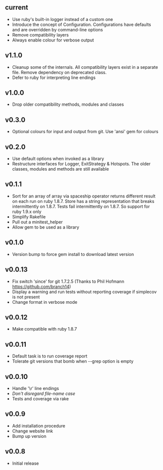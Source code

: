 current
-------

* Use ruby's built-in logger instead of a custom one
* Introduce the concept of Configuration. Configurations have defaults and are overridden by command-line options
* Remove compatibility layers
* Always enable colour for verbose output

v1.1.0
------

* Cleanup some of the internals. All compatibility layers exist in a separate file. Remove dependency on deprecated class.
* Defer to ruby for interpreting line endings

v1.0.0
------

* Drop older compatibility methods, modules and classes

v0.3.0
------

* Optional colours for input and output from git. Use 'ansi' gem for colours

v0.2.0
------

* Use default options when invoked as a library
* Restructure interfaces for Logger, ExitStrategy & Hotspots. The older classes, modules and methods are still available

v0.1.1
------

* Sort for an array of array via spaceship operator returns different result on each run on ruby 1.8.7. Store has a string representation that breaks intermittently on 1.8.7. Tests fail intermittently on 1.8.7. So support for ruby 1.9.x only
* Simplify Rakefile
* Pull out a minitest_helper
* Allow gem to be used as a library

v0.1.0
------

* Version bump to force gem install to download latest version

v0.0.13
-------

* Fix switch 'since' for git 1.7.2.5 (Thanks to Phil Hofmann https://github.com/branch14)
* Display a warning and run tests without reporting coverage if simplecov is not present
* Change format in verbose mode

v0.0.12
-------

* Make compatible with ruby 1.8.7

v0.0.11
-------

* Default task is to run coverage report
* Tolerate git versions that bomb when --grep option is empty

v0.0.10
-------

* Handle '\r' line endings
* *Don't disregard file-name case*
* Tests and coverage via rake

v0.0.9
------

* Add installation procedure
* Change website link
* Bump up version

v0.0.8
------

* Initial release
